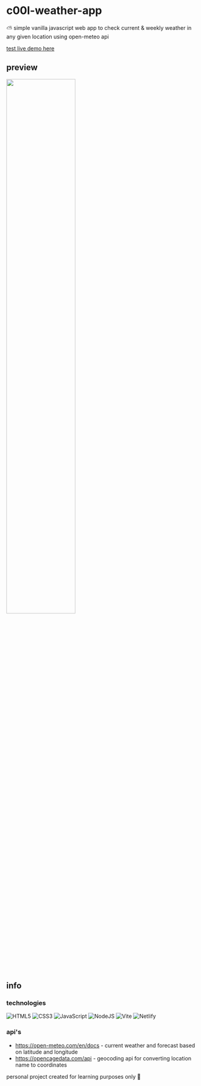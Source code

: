 # c00l-weather-app
⛅️ simple vanilla javascript web app to check current &amp; weekly weather in any given location using open-meteo api

[test live demo here](https://c00l-weather-app.netlify.app/)

## preview

<img src="https://user-images.githubusercontent.com/124094022/223474226-2fd5f11c-ced8-471f-8830-9735561436da.gif" width="60%">

## info

### technologies

![HTML5](https://img.shields.io/badge/html5-%23E34F26.svg?style=for-the-badge&logo=html5&logoColor=white)
![CSS3](https://img.shields.io/badge/css3-%231572B6.svg?style=for-the-badge&logo=css3&logoColor=white)
![JavaScript](https://img.shields.io/badge/javascript-%23323330.svg?style=for-the-badge&logo=javascript&logoColor=%23F7DF1E)
![NodeJS](https://img.shields.io/badge/node.js-6DA55F?style=for-the-badge&logo=node.js&logoColor=white)
![Vite](https://img.shields.io/badge/vite-%23646CFF.svg?style=for-the-badge&logo=vite&logoColor=white)
![Netlify](https://img.shields.io/badge/netlify-%23000000.svg?style=for-the-badge&logo=netlify&logoColor=#00C7B7)

### api's
* https://open-meteo.com/en/docs - current weather and forecast based on latitude and longitude
* https://opencagedata.com/api - geocoding api for converting location name to coordinates

personal project created for learning purposes only 🍄
